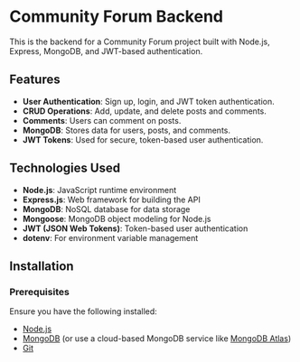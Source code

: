 # Community Forum Backend

This is the backend for a Community Forum project built with Node.js, Express, MongoDB, and JWT-based authentication.

## Features

- **User Authentication**: Sign up, login, and JWT token authentication.
- **CRUD Operations**: Add, update, and delete posts and comments.
- **Comments**: Users can comment on posts.
- **MongoDB**: Stores data for users, posts, and comments.
- **JWT Tokens**: Used for secure, token-based user authentication.

## Technologies Used

- **Node.js**: JavaScript runtime environment
- **Express.js**: Web framework for building the API
- **MongoDB**: NoSQL database for data storage
- **Mongoose**: MongoDB object modeling for Node.js
- **JWT (JSON Web Tokens)**: Token-based user authentication
- **dotenv**: For environment variable management

## Installation

### Prerequisites

Ensure you have the following installed:
- [Node.js](https://nodejs.org/)
- [MongoDB](https://www.mongodb.com/try/download/community) (or use a cloud-based MongoDB service like [MongoDB Atlas](https://www.mongodb.com/cloud/atlas))
- [Git](https://git-scm.com/)
